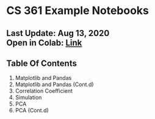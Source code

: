 # CS 361 Example Notebooks
Last Update: Aug 13, 2020\
Open in Colab: [Link](https://colab.research.google.com/github/danielz02/CS361_Notebook_Collection)
---
## Table Of Contents
1. Matplotlib and Pandas
2. Matplotlib and Pandas (Cont.d)
3. Correlation Coefficient
4. Simulation
5. PCA
6. PCA (Cont.d)